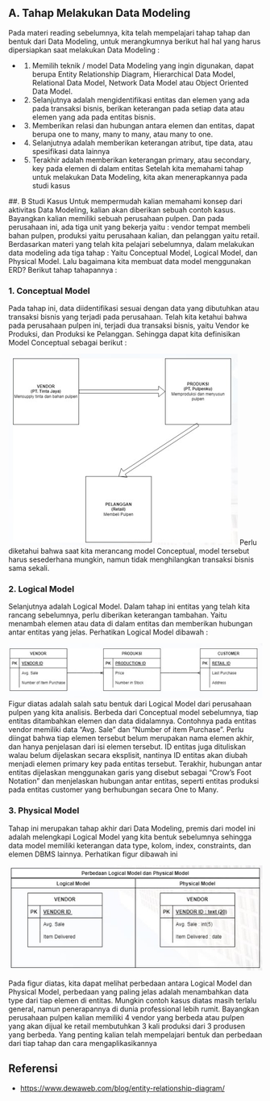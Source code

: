 ## A. Tahap Melakukan Data Modeling
Pada materi reading sebelumnya, kita telah mempelajari tahap tahap dan 
bentuk dari Data Modeling, untuk merangkumnya berikut hal hal yang harus 
dipersiapkan saat melakukan Data Modeling :
* 1. Memilih teknik / model Data Modeling yang ingin digunakan, dapat berupa 
Entity Relationship Diagram, Hierarchical Data Model, Relational Data 
Model, Network Data Model atau Object Oriented Data Model.
* 2. Selanjutnya adalah mengidentifikasi entitas dan elemen yang ada pada 
transaksi bisnis, berikan keterangan pada setiap data atau elemen yang 
ada pada entitas bisnis.
* 3. Memberikan relasi dan hubungan antara elemen dan entitas, dapat 
berupa one to many, many to many, atau many to one.
* 4. Selanjutnya adalah memberikan keterangan atribut, tipe data, atau 
spesifikasi data lainnya
* 5. Terakhir adalah memberikan keterangan primary, atau secondary, key 
pada elemen di dalam entitas
Setelah kita memahami tahap untuk melakukan Data Modeling, kita akan 
menerapkannya pada studi kasus 

##. B Studi Kasus
Untuk mempermudah kalian memahami konsep dari aktivitas Data Modeling, 
kalian akan diberikan sebuah contoh kasus.
Bayangkan kalian memiliki sebuah perusahaan pulpen. Dan pada perusahaan 
ini, ada tiga unit yang bekerja yaitu : vendor tempat membeli bahan pulpen, produksi 
yaitu perusahaan kalian, dan pelanggan yaitu retail.
Berdasarkan materi yang telah kita pelajari sebelumnya, dalam melakukan data 
modeling ada tiga tahap : Yaitu Conceptual Model, Logical Model, dan Physical Model. 
Lalu bagaimana kita membuat data model menggunakan ERD? Berikut tahap 
tahapannya :

### 1. Conceptual Model
Pada tahap ini, data diidentifikasi sesuai dengan data yang dibutuhkan 
atau transaksi bisnis yang terjadi pada perusahaan. Telah kita ketahui bahwa 
pada perusahaan pulpen ini, terjadi dua transaksi bisnis, yaitu Vendor ke 
Produksi, dan Produksi ke Pelanggan. Sehingga dapat kita definisikan Model 
Conceptual sebagai berikut : 

<img src ="https://github.com/rizko-d/BTPN-Syariah-Data-Engginer-Virtual-Internship-Program/blob/main/minggu-ke-2/Data%20Modeling%20Case%20Study/a1.jpg">
Perlu diketahui bahwa saat kita merancang model Conceptual, model 
tersebut harus sesederhana mungkin, namun tidak menghilangkan transaksi 
bisnis sama sekali.

### 2. Logical Model
Selanjutnya adalah Logical Model. Dalam tahap ini entitas yang telah kita 
rancang sebelumnya, perlu diberikan keterangan tambahan. Yaitu menambah 
elemen atau data di dalam entitas dan memberikan hubungan antar entitas 
yang jelas. Perhatikan Logical Model dibawah :

<img src="https://github.com/rizko-d/BTPN-Syariah-Data-Engginer-Virtual-Internship-Program/blob/main/minggu-ke-2/Data%20Modeling%20Case%20Study/a2.jpg"> 
Figur diatas adalah salah satu bentuk dari Logical Model dari perusahaan 
pulpen yang kita analisis. Berbeda dari Conceptual model sebelumnya, tiap 
entitas ditambahkan elemen dan data didalamnya. Contohnya pada entitas 
vendor memiliki data “Avg. Sale” dan “Number of item Purchase”. Perlu diingat 
bahwa tiap elemen tersebut belum merupakan nama elemen akhir, dan hanya 
penjelasan dari isi elemen tersebut. 
ID entitas juga dituliskan walau belum dijelaskan secara eksplisit, nantinya 
ID entitas akan diubah menjadi elemen primary key pada entitas tersebut. 
Terakhir, hubungan antar entitas dijelaskan menggunakan garis yang 
disebut sebagai “Crow’s Foot Notation” dan menjelaskan hubungan antar 
entitas, seperti entitas produksi pada entitas customer yang berhubungan 
secara One to Many.

### 3.  Physical Model
Tahap ini merupakan tahap akhir dari Data Modeling, premis dari model 
ini adalah melengkapi Logical Model yang kita bentuk sebelumnya sehingga 
data model memiliki keterangan data type, kolom, index, constraints, dan 
elemen DBMS lainnya. Perhatikan figur dibawah ini 

<img src ="https://github.com/rizko-d/BTPN-Syariah-Data-Engginer-Virtual-Internship-Program/blob/main/minggu-ke-2/Data%20Modeling%20Case%20Study/a3.jpg">

Pada figur diatas, kita dapat melihat perbedaan antara Logical Model dan 
Physical Model, perbedaan yang paling jelas adalah menambahkan data type 
dari tiap elemen di entitas. 
Mungkin contoh kasus diatas masih terlalu general, namun penerapannya 
di dunia professional lebih rumit. Bayangkan perusahaan pulpen kalian memiliki 
4 vendor yang berbeda atau pulpen yang akan dijual ke retail membutuhkan 3 
kali produksi dari 3 produsen yang berbeda. Yang penting kalian telah 
mempelajari bentuk dan perbedaan dari tiap tahap dan cara 
mengaplikasikannya

## Referensi 
* https://www.dewaweb.com/blog/entity-relationship-diagram/
